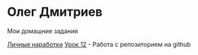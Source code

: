 # Олег Дмитриев
Мои домашние задания

[Личные наработки](https://webplaneta-com.github.io/doom/ "Исчезновиние заголовка в виде дыма")
[Урок 12](https://webplaneta-com.github.io/lesson_12/ "Моя готовая домашка") - Работа с репозиторием на github
